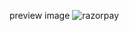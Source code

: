 preview image
![razorpay](https://github.com/user-attachments/assets/3503f364-e2bc-4ddb-bec3-1ddd4c092e21)
